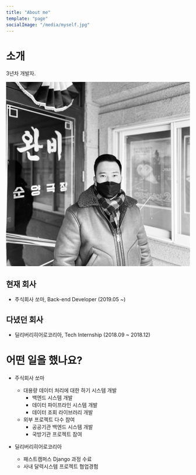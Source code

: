 ```yaml
---
title: "About me"
template: "page"
socialImage: "/media/myself.jpg"
---
```


# 소개

3년차 개발자.

![me-at-the-azit](/media/myself.jpg)

## 현재 회사
* 주식회사 쏘마, Back-end Developer (2019.05 ~)

## 다녔던 회사
* 딜리버리히어로코리아, Tech Internship (2018.09 ~ 2018.12)

# 어떤 일을 했나요?
* 주식회사 쏘마
    * 대용량 데이터 처리에 대한 하기 시스템 개발
        * 백엔드 시스템 개발
        * 데이터 파이프라인 시스템 개발
        * 데이터 조회 라이브러리 개발
    * 외부 프로젝트 다수 참여
        * 공공기관 백엔드 시스템 개발
        * 국방기관 프로젝트 참여

* 딜리버리히어로코리아
    * 패스트캠퍼스 Django 과정 수료
    * 사내 달력시스템 프로젝트 협업경험
